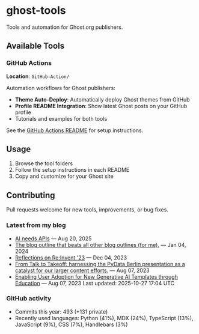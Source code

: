 # ghost-tools

Tools and automation for Ghost.org publishers.

## Available Tools

### GitHub Actions
**Location**: `GitHub-Action/`

Automation workflows for Ghost publishers:
- **Theme Auto-Deploy**: Automatically deploy Ghost themes from GitHub
- **Profile README Integration**: Show latest Ghost posts on your GitHub profile
- Tutorials and examples for both tools

See the [GitHub Actions README](GitHub-Action/README.md) for setup instructions.

## Usage

1. Browse the tool folders
2. Follow the setup instructions in each README
3. Copy and customize for your Ghost site

## Contributing

Pull requests welcome for new tools, improvements, or bug fixes.

<!-- DYNAMIC:START:blog -->
### Latest from my blog
- [AI needs APIs](https://www.erinmikailstaples.com/ai-needs-apis/) — Aug 20, 2025
- [The blog outline that beats all other blog outlines (for me).](https://www.erinmikailstaples.com/the-blog-outline-that-beats-all-other-blog-outlines/) — Jan 04, 2024
- [Reflections on Re:Invent '23](https://www.erinmikailstaples.com/reflections-on-re-invent-23/) — Dec 04, 2023
- [From Talk to Takeoff: harnessing the PyData Berlin presentation as a catalyst for our larger content efforts.](https://www.erinmikailstaples.com/from-talk-to-takeoff-harnessing-the-pydata-berlin-presentation-as-a-catalyst-for-our-larger-content-efforts/) — Aug 07, 2023
- [Enabling User Adoption for New Generative AI Templates through Education](https://www.erinmikailstaples.com/enabling-user-adoption-for-new-generative-ai-templates-through-multi-platform-education-documentation/) — Aug 07, 2023
Last updated: 2025-10-27 17:04 UTC
<!-- DYNAMIC:END:blog -->

<!-- DYNAMIC:START:stats -->
### GitHub activity
- Commits this year: 493 (+131 private)
- Recently used languages: Python (41%), MDX (24%), TypeScript (13%), JavaScript (9%), CSS (7%), Handlebars (3%)
<!-- DYNAMIC:END:stats -->
